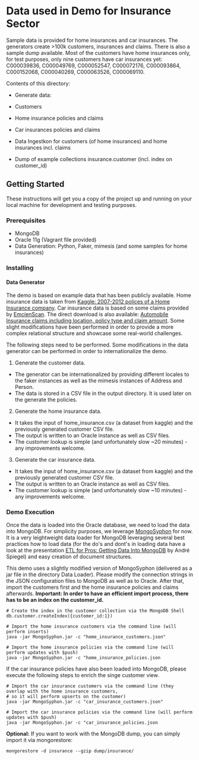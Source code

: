 # Data used in Demo for Insurance Sector

Sample data is provided for home insurances and car insurances. The generators create >100k customers, insurances and claims. There is also a sample dump available. Most of the customers have home insurances only, for test purposes, only nine customers have car insurances yet: C000039836, C000049769, C000052547, C000072176, C000093864, C000152068, C000040269, C000063526, C000069110.

Contents of this directory:

* Generate data:
 * Customers
 * Home insurance policies and claims
 * Car insurances policies and claims

* Data Ingestkon for customers (of home insurances) and home insurances incl. claims

* Dump of example collections insurance.customer (incl. index on customer_id)

## Getting Started

These instructions will get you a copy of the project up and running on your local machine for development and testing purposes. 

### Prerequisites

* MongoDB
* Oracle 11g (Vagrant file provided)
* Data Generation: Python, Faker, mimesis (and some samples for home insurances)

### Installing

#### Data Generator

The demo is based on example data that has been publicly available. Home insurance data is taken from [Kaggle: 2007-2012 polices of a Home Insurance company](https://www.kaggle.com/ycanario/home-insurance). Car insurance data is based on some claims provided by [EmcienScan](http://www.scan-support.com/help/sample-data-sets). The direct download is also available: [Automobile Insurance claims including location, policy type and claim amount](http://dyzz9obi78pm5.cloudfront.net/app/image/id/560ec66d32131c9409f2ba54/n/Auto_Insurance_Claims_Sample.csv). Some slight modifications have been performed in order to provide a more complex relational structure and showcase some real-world challenges.

The following steps need to be performed. Some modifications in the data generator can be performed in order to internationalize the demo.

1. Generate the customer data.
 - The generator can be internationalized by providing different locales to the faker instances as well as the mimesis instances of Address and Person.
 - The data is stored in a CSV file in the output directory. It is used later on the generate the policies.
2. Generate the home insurance data.
 - It takes the input of home_insurance.csv (a dataset from kaggle) and the previously generated customer CSV file.
 - The output is written to an Oracle instance as well as CSV files.
 - The customer lookup is simple (and unfortunately slow ~20 minutes) - any improvements welcome.
3. Generate the car insurance data.
 - It takes the input of home_insurance.csv (a dataset from kaggle) and the previously generated customer CSV file.
 - The output is written to an Oracle instance as well as CSV files.
 - The customer lookup is simple (and unfortunately slow ~10 minutes) - any improvements welcome.

### Demo Execution

Once the data is loaded into the Oracle database, we need to load the data into MongoDB. For simplicity purposes, we leverage [MongoSyphon](https://github.com/johnlpage/MongoSyphon) for now. It is a very leightweight data loader for MongoDB leveraging several best practices how to load data (for the do's and dont's in loading data have a look at the presentation [ETL for Pros: Getting Data Into MongoDB](https://explore.mongodb.com/vidyard-all-players/andre-spiegel-2) by André Spiegel) and easy creation of document structures. 

This demo uses a slightly modified version of MongoSyphon (delivered as a jar file in the directory Data Loader). Please modify the connection strings in the JSON configuration files to MongoDB as well as to Oracle. After that, import the customers first and the home insurance policies and claims afterwards. **Important: In order to have an efficient import process, there has to be an index on the customer_id.**

```
# Create the index in the customer collection via the MongoDB Shell
db.customer.createIndex({customer_id:1})

# Import the home insurance customers via the command line (will perform inserts)
java -jar MongoSyphon.jar -c "home_insurance_customers.json"

# Import the home insurance policies via the command line (will perform updates with $push)
java -jar MongoSyphon.jar -c "home_insurance_policies.json
```

If the car insurance policies have also been loaded into MongoDB, please execute the following steps to enrich the singe customer view.

```
# Import the car insurance customers via the command line (they overlap with the home insurance customers, 
# so it will perform upserts on the customer)
java -jar MongoSyphon.jar -c "car_insurance_customers.json"

# Import the car insurance policies via the command line (will perform updates with $push)
java -jar MongoSyphon.jar -c "car_insurance_policies.json
```

**Optional:**
If you want to work with the MongoDB dump, you can simply import it via mongorestore:
```
mongorestore -d insurance --gzip dump/insurance/
```
